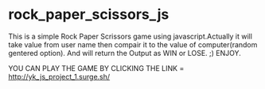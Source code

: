 # rock_paper_scissors_js
This is a simple Rock Paper Scrissors game using javascript.Actually it will take value from user name then compair it to the value of computer(random gentered option).
And will return the Output as WIN or LOSE. ;)
ENJOY.

YOU CAN PLAY THE GAME BY CLICKING THE LINK =  http://yk_js_project_1.surge.sh/ 
